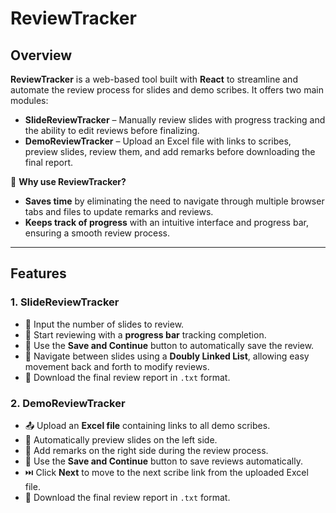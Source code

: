 # **ReviewTracker**

## **Overview**  
**ReviewTracker** is a web-based tool built with **React** to streamline and automate the review process for slides and demo scribes. It offers two main modules:  

- **SlideReviewTracker** – Manually review slides with progress tracking and the ability to edit reviews before finalizing.  
- **DemoReviewTracker** – Upload an Excel file with links to scribes, preview slides, review them, and add remarks before downloading the final report.  

🚀 **Why use ReviewTracker?**  
- **Saves time** by eliminating the need to navigate through multiple browser tabs and files to update remarks and reviews.  
- **Keeps track of progress** with an intuitive interface and progress bar, ensuring a smooth review process.  

---

## **Features**  

### **1. SlideReviewTracker**  
- 📌 Input the number of slides to review.  
- 🚀 Start reviewing with a **progress bar** tracking completion.  
- 💾 Use the **Save and Continue** button to automatically save the review.  
- 🔄 Navigate between slides using a **Doubly Linked List**, allowing easy movement back and forth to modify reviews.  
- 📂 Download the final review report in `.txt` format.  

### **2. DemoReviewTracker**  
- 📤 Upload an **Excel file** containing links to all demo scribes.  
- 👀 Automatically preview slides on the left side.  
- 📝 Add remarks on the right side during the review process.  
- 💾 Use the **Save and Continue** button to save reviews automatically.  
- ⏭️ Click **Next** to move to the next scribe link from the uploaded Excel file.  
- 📂 Download the final review report in `.txt` format.  
